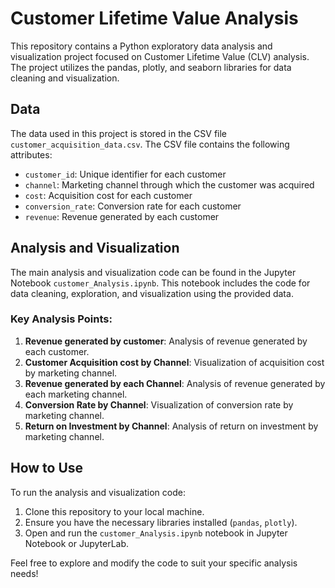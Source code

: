 # Customer Lifetime Value Analysis

This repository contains a Python exploratory data analysis and visualization project focused on Customer Lifetime Value (CLV) analysis. The project utilizes the pandas, plotly, and seaborn libraries for data cleaning and visualization.

## Data

The data used in this project is stored in the CSV file `customer_acquisition_data.csv`. The CSV file contains the following attributes:

- `customer_id`: Unique identifier for each customer
- `channel`: Marketing channel through which the customer was acquired
- `cost`: Acquisition cost for each customer
- `conversion_rate`: Conversion rate for each customer
- `revenue`: Revenue generated by each customer

## Analysis and Visualization

The main analysis and visualization code can be found in the Jupyter Notebook `customer_Analysis.ipynb`. This notebook includes the code for data cleaning, exploration, and visualization using the provided data.

### Key Analysis Points:

1. **Revenue generated by customer**: Analysis of revenue generated by each customer.
2. **Customer Acquisition cost by Channel**: Visualization of acquisition cost by marketing channel.
3. **Revenue generated by each Channel**: Analysis of revenue generated by each marketing channel.
4. **Conversion Rate by Channel**: Visualization of conversion rate by marketing channel.
5. **Return on Investment by Channel**: Analysis of return on investment by marketing channel.

## How to Use

To run the analysis and visualization code:

1. Clone this repository to your local machine.
2. Ensure you have the necessary libraries installed (`pandas`, `plotly`).
3. Open and run the `customer_Analysis.ipynb` notebook in Jupyter Notebook or JupyterLab.

Feel free to explore and modify the code to suit your specific analysis needs!
